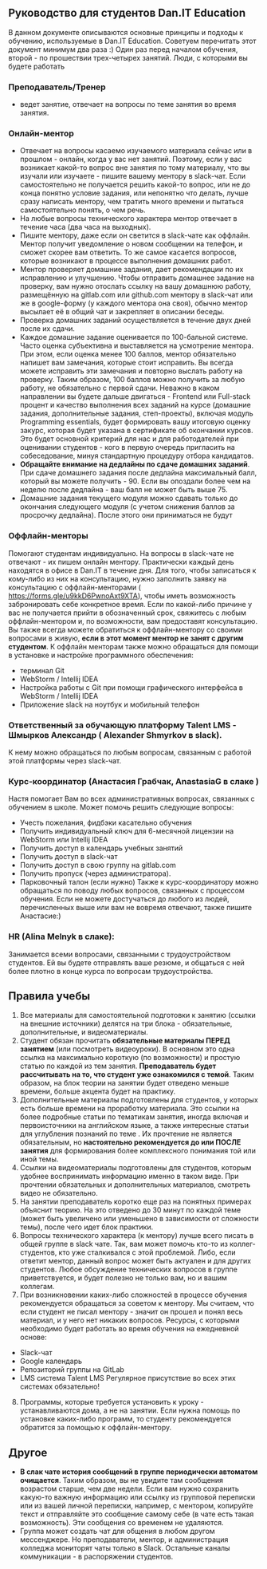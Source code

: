 ## Руководство для студентов Dan.IT Education
В данном документе описываются основные принципы и подходы к обучению,
используемые в Dan.IT Education. Советуем перечитать этот документ минимум два раза :) Один раз перед началом
обучения, второй - по прошествии трех-четырех занятий.
Люди, с которыми вы будете работать

### Преподаватель/Тренер
- ведет занятие, отвечает на вопросы по теме занятия во время занятия.

### Онлайн-ментор
- Отвечает на вопросы касаемо изучаемого материала сейчас или в прошлом - онлайн​, когда у вас нет занятий. Поэтому, если у вас возникает какой-то вопрос вне занятия по тому материалу, что вы изучали или изучаете - пишите вашему ментору в slack-чат. Если самостоятельно не получается решить какой-то вопрос, или не до конца понятно условие задания, или непонятно что делать, лучше сразу написать ментору, чем тратить много времени и пытаться самостоятельно понять, о чем
речь. 
- На любые вопросы технического характера ментор отвечает ​в течение часа (два часа на выходных)​. 
- Пишите ментору, даже если он светится в slack-чате как оффлайн. Ментор получит уведомление о новом сообщении на телефон, и сможет скорее вам ответить. То же самое касается вопросов, которые возникают в процессе выполнения домашних работ. 
- Ментор проверяет домашние задания, дает рекомендации по их исправлению и улучшению. Чтобы отправить домашнее задание на проверку, вам нужно отослать ссылку на вашу домашнюю работу, размещённую на gitlab.com или github.com ментору в slack-чат или же в google-форму (у каждого ментора она своя), обычно ментор высылает её в общий чат и закрепляет в описании беседы. 
- Проверка домашних заданий осуществляется ​в течение двух дней ​после их сдачи. 
- Каждое домашние задание оценивается по 100-бальной системе. Часто оценка субъективна и выставляется на усмотрение ментора. При этом, если оценка менее 100 баллов, ментор обязательно напишет вам замечания, которые стоит исправить. Вы всегда можете исправить эти замечания и повторно выслать работу на проверку. Таким образом, 100 баллов можно получить за любую работу, не обязательно с первой сдачи. Неважно в каком направлении вы будете дальше двигаться - Frontend или Full-stack процент и качество выполнения всех заданий на курсе (домашние задания, дополнительные задания, степ-проекты), включая модуль Programming essentials, будет формировать вашу итоговую оценку закурс, которая будет указана в сертификате об окончании курсов. Это будет основной критерий для нас и для работодателей при оценивании студентов - кого в первую очередь пригласить на собеседование, минуя стандартную процедуру отбора кандидатов.
- **Обращайте внимание на дедлайны по сдаче домашних заданий**. При сдаче домашнего задания после дедлайна максимальный балл, который вы можете получить - 90. Если вы опоздали более чем на неделю после дедлайна - ваш балл не может быть выше 75. 
- Домашние задания текущего модуля можно сдавать только до окончания следующего модуля (с учетом снижения баллов за просрочку дедлайна). После этого они приниматься не будут

### Оффлайн-менторы
Помогают студентам индивидуально. ​На вопросы в slack-чате не отвечают - их пишем онлайн ментору. ​Практически каждый день находятся в офисе в Dan.IT в течение дня. Для того, чтобы записаться к кому-либо из них на консультацию, нужно заполнить заявку на консультацию с оффлайн-менторами
(​ https://forms.gle/u9kkD6PwnoAxt9XTA​ ), чтобы иметь возможность забронировать себе конкретное время. Если по какой-либо причине у вас не получается прийти в обозначенный срок, свяжитесь с любым оффлайн-ментором и, по возможности, вам предоставят консультацию. Вы также всегда можете обратиться к оффлайн-ментору со своими вопросами в живую, **если в этот момент ментор не занят с другим студентом**. К оффлайн менторам также можно обращаться для помощи в установке и настройке программного обеспечения:
- терминал Git
- WebStorm / Intellij IDEA 
- Настройка работы с Git при помощи графического интерфейса в WebStorm /
Intellij IDEA
- Приложение slack на ноутбук и мобильный телефон

### Ответственный за обучающую платформу Talent LMS -​ Шмырков Александр (​ Alexander Shmyrkov​ в slack).
К нему можно обращаться по любым вопросам, связанным с работой этой платформы через slack-чат.

### Курс-координатор (Анастасия Грабчак, AnastasiaG в слаке )
Настя помогает Вам во всех административных вопросах, связанных с обучением в школе.
Может помочь решить следующие вопросы:
- Учесть пожелания, фидбэки касательно обучения
- Получить индивидуальный ключ для 6-месячной лицензии на WebStorm или
Intellij IDEA
- Получить доступ в календарь учебных занятий
- Получить доступ в slack-чат
- Получить доступ в свою группу на gitlab.com
- Получить пропуск (через администратора).
- Парковочный талон (если нужно)
Также к курс-координатору можно обращаться по поводу любых вопросов, связанных с процессом обучения. Если не можете достучаться до любого из людей, перечисленных выше или вам не вовремя отвечают, также пишите Анастасие:)

### HR (Alina Melnyk в слаке):
Занимается всеми вопросами, связанными с трудоустройством студентов. Ей вы будете отправлять ваше резюме, и общаться с ней более плотно в конце курса по
вопросам трудоустройства.

## Правила учебы
1. Все материалы для самостоятельной подготовки к занятию (ссылки на внешние источники) делятся на три блока - обязательные, дополнительные, и видеоматериалы.
2. Студент обязан прочитать **​обязательные материалы​ ​ПЕРЕД​ ​занятием​** (или посмотреть видеоуроки). В основном это одна ссылка на максимально короткую (по возможности) и простую статью по каждой из тем занятия. ​**Преподаватель будет рассчитывать на то, что студент уже ознакомился с темой​**. Таким образом, на блок теории на занятии будет отведено меньше времени, больше акцента будет на практику.
3. Дополнительные материалы подготовлены для студентов, у которых есть больше времени на проработку материала. Это ссылки на более подробные статьи по тематикам занятия, иногда включая и первоисточники на английском языке, а также интересные статьи для углубления познаний по теме . Их прочтение не является обязательным, но ​**настоятельно рекомендуется до или ПОСЛЕ занятия**​ для формирования более комплексного понимания той или иной темы.
4. Ссылки на видеоматериалы подготовлены для студентов, которым удобнее воспринимать информацию именно в таком виде. При прочтении обязательных и дополнительных материалов, смотреть видео не обязательно. 
5. На занятии преподаватель коротко еще раз на понятных примерах объяснит теорию. На это отведено до 30 минут по каждой теме (может быть увеличено или уменьшено в зависимости от сложности темы), после чего идет блок практики.
6. Вопросы технического характера (к ментору) лучше всего писать в общей группе в slack чате. Так, вам может помочь кто-то из коллег-студентов, кто уже сталкивался с этой проблемой. Либо, если ответит ментор, данный вопрос может быть актуален и для других студентов. Любое обсуждение технических вопросов в группе приветствуется, и будет полезно не только вам, но и вашим коллегам.
7. При возникновении каких-либо сложностей в процессе обучения рекомендуется обращаться за советом к ментору. Мы считаем, что если студент не писал ментору - значит он прошел и понял весь материал, и у него нет никаких вопросов. Ресурсы, с которыми необходимо будет работать во время обучения на ежедневной основе:
- Slack-чат
- Google календарь
- Репозиторий группы на GitLab
- LMS система Talent LMS
Регулярное присутствие во всех этих системах обязательно!
8. Программы, которые требуется установить к уроку - устанавливаются дома, а не на занятии. Если нужна помощь по установке каких-либо программ, то студенту рекомендуется обратится за помощью к оффлайн-ментору.  

## Другое
- **В слак чате история сообщений в группе периодически автоматом очищается**. Таким образом, вы не увидите там сообщения возрастом старше, чем две недели. Если вам нужно сохранить какую-то важную информацию или ссылку из групповой переписки или из вашей личной переписки, например, с ментором, копируйте текст и отправляйте это сообщение самому себе (в чате есть такая возможность). Эти сообщения со временем не удаляются.
- Группа может создать чат для общения в любом другом мессенджере. Но преподаватели, ментор, и администрация колледжа мониторят чаты только в Slack. Остальные каналы коммуникации - в распоряжении студентов.